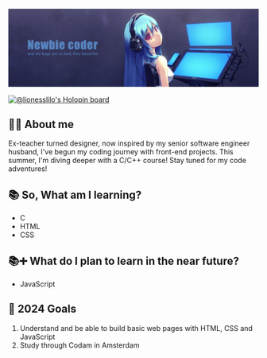 <div align="center">

![header](https://github.com/LionessLilo/LionessLilo/blob/main/Github%20profile%20header%20image.png)

</div>

<a href="https://holopin.io/@lionesslilo">
  <img src="https://www.holopin.me/lionesslilo" alt="@lionesslilo's Holopin board" />
</a>

## 🙋‍♀️ About me
Ex-teacher turned designer, now inspired by my senior software engineer husband, I've begun my coding journey with front-end projects. This summer, I'm diving deeper with a C/C++ course! Stay tuned for my code adventures!

## 📚 So, What am I learning?

- C
- HTML
- CSS

## 📚➕ What do I plan to learn in the near future?

- JavaScript

## 🥅 2024 Goals

1. Understand and be able to build basic web pages with HTML, CSS and JavaScript
2. Study through Codam in Amsterdam
